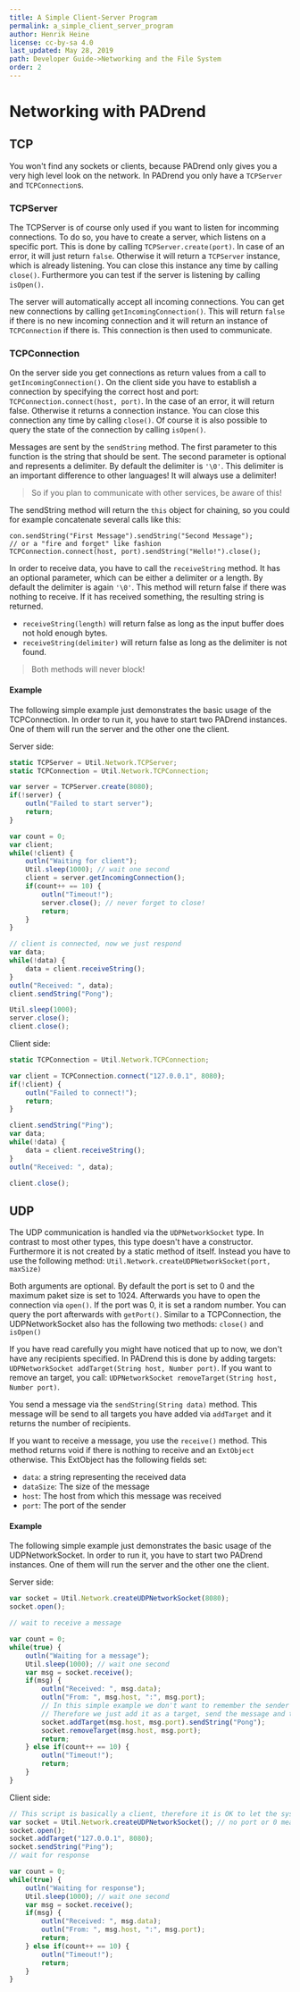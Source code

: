 ```yaml
---
title: A Simple Client-Server Program
permalink: a_simple_client_server_program
author: Henrik Heine
license: cc-by-sa 4.0
last_updated: May 28, 2019
path: Developer Guide->Networking and the File System
order: 2
---
```

<!------------------------------------------------------------------------------------------------
This work is licensed under the Creative Commons Attribution-ShareAlike 4.0 International License.
 To view a copy of this license, visit http://creativecommons.org/licenses/by-sa/4.0/.
 Author: Henrik Heine (hheine@mail.uni-paderborn.de)
 PADrend Version 1.0.0
------------------------------------------------------------------------------------------------->


# Networking with PADrend

## TCP
You won't find any sockets or clients, because PADrend only gives you a very high level look on the network. In PADrend you only have a `TCPServer` and `TCPConnection`s.

### TCPServer
The TCPServer is of course only used if you want to listen for incomming connections. To do so, you have to create a server, which listens on a specific port. This is done by calling `TCPServer.create(port)`. In case of an error, it will just return `false`. Otherwise it will return a `TCPServer` instance, which is already listening. You can close this instance any time by calling `close()`. Furthermore you can test if the server is listening by calling `isOpen()`.

The server will automatically accept all incoming connections. You can get new connections by calling `getIncomingConnection()`. This will return `false` if there is no new incoming connection and it will return an instance of `TCPConnection` if there is. This connection is then used to communicate.

### TCPConnection
On the server side you get connections as return values from a call to `getIncomingConnection()`. On the client side you have to establish a connection by specifying the correct host and port: `TCPConnection.connect(host, port)`. In the case of an error, it will return false. Otherwise it returns a connection instance. You can close this connection any time by calling `close()`. Of course it is also possible to query the state of the connection by calling `isOpen()`.

Messages are sent by the `sendString` method. The first parameter to this function is the string that should be sent. The second parameter is optional and represents a delimiter. By default the delimiter is `'\0'`. This delimiter is an important difference to other languages! It will always use a delimiter!
> So if you plan to communicate with other services, be aware of this!

The sendString method will return the `this` object for chaining, so you could for example concatenate several calls like this:
```
con.sendString("First Message").sendString("Second Message");
// or a "fire and forget" like fashion
TCPConnection.connect(host, port).sendString("Hello!").close();
```

In order to receive data, you have to call the `receiveString` method. It has an optional parameter, which can be either a delimiter or a length. By default the delimiter is again `'\0'`. This method will return false if there was nothing to receive. If it has received something, the resulting string is returned.
* `receiveString(length)` will return false as long as the input buffer does not hold enough bytes.
* `receiveString(delimiter)` will return false as long as the delimiter is not found.
> Both methods will never block!

#### Example
The following simple example just demonstrates the basic usage of the TCPConnection. In order to run it, you have to start two PADrend instances. One of them will run the server and the other one the client.

Server side:
<!---INCLUDE src=TCPServer.escript, start=14 ,end=46--->
<!---BEGINN_CODESECTION--->
<!---Automaticly generated section. Do not edit!!!--->
```js
static TCPServer = Util.Network.TCPServer;
static TCPConnection = Util.Network.TCPConnection;

var server = TCPServer.create(8080);
if(!server) {
    outln("Failed to start server");
    return;
}

var count = 0;
var client;
while(!client) {
    outln("Waiting for client");
    Util.sleep(1000); // wait one second
    client = server.getIncomingConnection();
    if(count++ == 10) {
        outln("Timeout!");
        server.close(); // never forget to close!
        return;
    }
}

// client is connected, now we just respond
var data;
while(!data) {
    data = client.receiveString();
}
outln("Received: ", data);
client.sendString("Pong");

Util.sleep(1000);
server.close();
client.close();
```
<!---END_CODESECTION--->

Client side:
<!---INCLUDE src=TCPClient.escript, start=14 ,end=29--->
<!---BEGINN_CODESECTION--->
<!---Automaticly generated section. Do not edit!!!--->
```js
static TCPConnection = Util.Network.TCPConnection;

var client = TCPConnection.connect("127.0.0.1", 8080);
if(!client) {
    outln("Failed to connect!");
    return;
}

client.sendString("Ping");
var data;
while(!data) {
    data = client.receiveString();
}
outln("Received: ", data);

client.close();
```
<!---END_CODESECTION--->

## UDP
The UDP communication is handled via the `UDPNetworkSocket` type. In contrast to most other types, this type doesn't have a constructor. Furthermore it is not created by a static method of itself.
Instead you have to use the following method: `Util.Network.createUDPNetworkSocket(port, maxSize)`

Both arguments are optional. By default the port is set to 0 and the maximum paket size is set to 1024. Afterwards you have to open the connection via `open()`. If the port was 0, it is set a random number. You can query the port afterwards with `getPort()`. Similar to a TCPConnection, the UDPNetworkSocket also has the following two methods: `close()` and `isOpen()`

If you have read carefully you might have noticed that up to now, we don't have any recipients specified. In PADrend this is done by adding targets: `UDPNetworkSocket addTarget(String host, Number port)`. If you want to remove an target, you call: `UDPNetworkSocket removeTarget(String host, Number port)`.

You send a message via the `sendString(String data)` method. This message will be send to all targets you have added via `addTarget` and it returns the number of recipients.

If you want to receive a message, you use the `receive()` method. This method returns void if there is nothing to receive and an `ExtObject` otherwise. This ExtObject has the following fields set:
* `data`: a string representing the received data
* `dataSize`: The size of the message
* `host`: The host from which this message was received
* `port`: The port of the sender

#### Example
The following simple example just demonstrates the basic usage of the UDPNetworkSocket. In order to run it, you have to start two PADrend instances. One of them will run the server and the other one the client.

Server side:
<!---INCLUDE src=UDPServer.escript, start=14 ,end=36--->
<!---BEGINN_CODESECTION--->
<!---Automaticly generated section. Do not edit!!!--->
```js
var socket = Util.Network.createUDPNetworkSocket(8080);
socket.open();

// wait to receive a message

var count = 0;
while(true) {
    outln("Waiting for a message");
    Util.sleep(1000); // wait one second
    var msg = socket.receive();
    if(msg) {
        outln("Received: ", msg.data);
        outln("From: ", msg.host, ":", msg.port);
        // In this simple example we don't want to remember the sender
        // Therefore we just add it as a target, send the message and then we remove the target
        socket.addTarget(msg.host, msg.port).sendString("Pong");
        socket.removeTarget(msg.host, msg.port);
        return;
    } else if(count++ == 10) {
        outln("Timeout!");
        return;
    }
}
```
<!---END_CODESECTION--->

Client side:
<!---INCLUDE src=UDPClient.escript, start=14 ,end=34--->
<!---BEGINN_CODESECTION--->
<!---Automaticly generated section. Do not edit!!!--->
```js
// This script is basically a client, therefore it is OK to let the system use some random port
var socket = Util.Network.createUDPNetworkSocket(); // no port or 0 means that a random port is chosen
socket.open();
socket.addTarget("127.0.0.1", 8080);
socket.sendString("Ping");
// wait for response

var count = 0;
while(true) {
    outln("Waiting for response");
    Util.sleep(1000); // wait one second
    var msg = socket.receive();
    if(msg) {
        outln("Received: ", msg.data);
        outln("From: ", msg.host, ":", msg.port);
        return;
    } else if(count++ == 10) {
        outln("Timeout!");
        return;
    }
}
```
<!---END_CODESECTION--->





